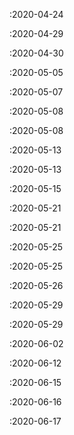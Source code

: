  :2020-04-24

 :2020-04-29

 :2020-04-30

 :2020-05-05

 :2020-05-07

 :2020-05-08

 :2020-05-08

 :2020-05-13

 :2020-05-13

 :2020-05-15

 :2020-05-21

 :2020-05-21

 :2020-05-25

 :2020-05-25

 :2020-05-26

 :2020-05-29

 :2020-05-29

 :2020-06-02

 :2020-06-12

 :2020-06-15

 :2020-06-16

 :2020-06-17

